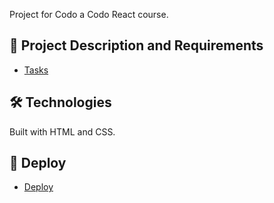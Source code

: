 Project for Codo a Codo React course.

## 📖 <b> Project Description and Requirements</b>

- [Tasks](https://github.com/mgmaxi/calculator/blob/main/docs/tasks.pdf)

## 🛠️ <b> Technologies</b>

Built with HTML and CSS.

## 🚀 <b> Deploy</b>

- [Deploy](https://calculator-mgm.netlify.app)
